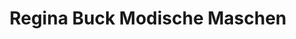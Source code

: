 ---
title: "Regina Buck Modische Maschen"
url: /bad-saulgau/regina-buck-modische-maschen/
shop: Kleidung
---